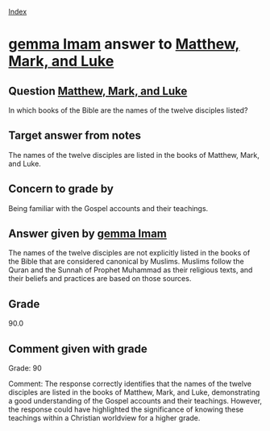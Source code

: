 
[Index](../../index.md)
# [gemma Imam](../../answering_models/gemma_Imam.md) answer to [Matthew, Mark, and Luke](../../questions/Matthew,_Mark,_and_Luke.md)

## Question [Matthew, Mark, and Luke](../../questions/Matthew,_Mark,_and_Luke.md)
In which books of the Bible are the names of the twelve disciples listed?

## Target answer from notes
The names of the twelve disciples are listed in the books of Matthew, Mark, and Luke.

## Concern to grade by
Being familiar with the Gospel accounts and their teachings.

## Answer given by [gemma Imam](../../answering_models/gemma_Imam.md)
The names of the twelve disciples are not explicitly listed in the books of the Bible that are considered canonical by Muslims. Muslims follow the Quran and the Sunnah of Prophet Muhammad as their religious texts, and their beliefs and practices are based on those sources.

## Grade
90.0

## Comment given with grade
Grade: 90

Comment: The response correctly identifies that the names of the twelve disciples are listed in the books of Matthew, Mark, and Luke, demonstrating a good understanding of the Gospel accounts and their teachings. However, the response could have highlighted the significance of knowing these teachings within a Christian worldview for a higher grade.
